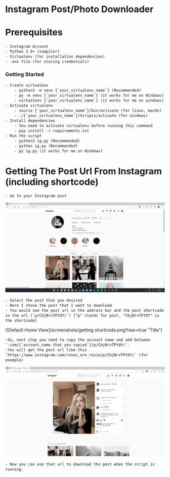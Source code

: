 # Instagram Post/Photo Downloader

# Prerequisites
    
    - Instagram Account
    - Python 3.9+ (compiler)
    - Virtualenv (for installation dependencies)
    - .env file (for storing credentials)

### Getting Started

    - Create virtualenv
        - python3 -m venv {`your_virtualenv_name`} (Recommended)
        - py -m venv {`your_virtualenv_name`} (it works for me on Windows)
        - virtualenv {`your_virtualenv_name`} (it works for me on windows)
    - Activate virtualenv
        - source {`your_virtualenv_name`}/bin/activate (for linux, macOs)
        - ./{`your_virtualenv_name`}/Scripts/activate (for windows)
    - Install dependencies
        - You need to activate virtualenv before running this command
        - pip install -r requirements.txt
    - Run the script
        - python3 ig.py (Recommended)
        - python ig.py (Recommended)
        - py ig.py (it works for me on Windows)

# Getting The Post Url From Instagram (including shortcode)

    - Go to your Instagram post
![Default Home View](screenshots/instagram.png?raw=true "Title")

    - Select the post that you desired
    - Here I chose the post that I want to download
    - You would see the post url in the address bar and the post shortcode in the url (`p/CbjNrvTPtOY/`) ["p" stands for post, "CbjNrvTPtOY" is the shortcode]
![Default Home View](screenshots/getting shortcode.png?raw=true "Title")

    -So, next step you need to copy the account name and add between `.com/{`account_name that you copied`}/p/CbjNrvTPtOY/`.
    -You will get the post url like this `https://www.instagram.com/roses_are_rosie/p/CbjNrvTPtOY/` (for example)
![Default Home View](screenshots/postwithshortcode.png?raw=true "Title")

    - Now you can use that url to download the post when the script is running.
